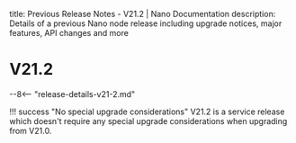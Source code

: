 title: Previous Release Notes - V21.2 | Nano Documentation
description: Details of a previous Nano node release including upgrade notices, major features, API changes and more

# V21.2

--8<-- "release-details-v21-2.md"

!!! success "No special upgrade considerations"
	V21.2 is a service release which doesn't require any special upgrade considerations when upgrading from V21.0.